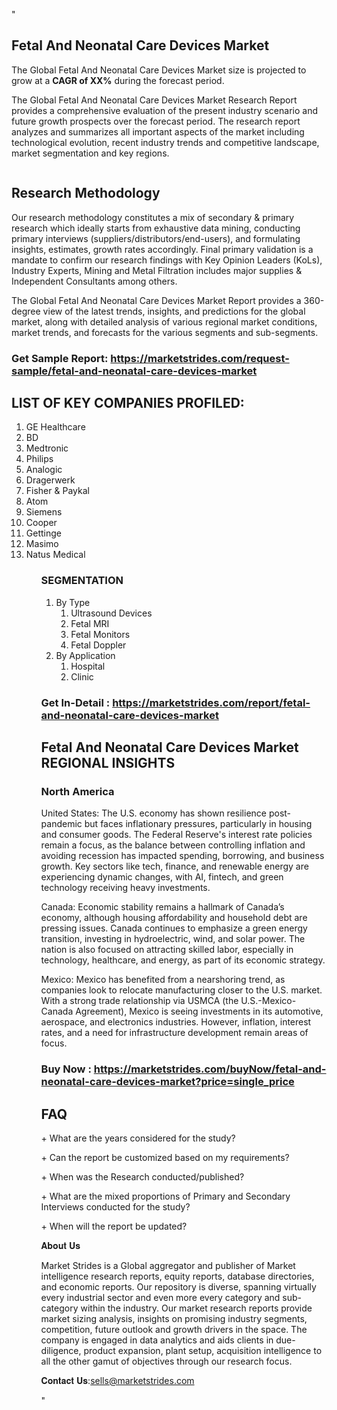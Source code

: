 "<h2>Fetal And Neonatal Care Devices Market</h2>
<p>The Global Fetal And Neonatal Care Devices Market size is projected to grow at a <strong>CAGR of XX%</strong> during the forecast period.</p>
<p>The Global Fetal And Neonatal Care Devices Market Research Report provides a comprehensive evaluation of the present industry scenario and future growth prospects over the forecast period. The research report analyzes and summarizes all important aspects of the market including technological evolution, recent industry trends and competitive landscape, market segmentation and key regions.</p>
<p><img style=""width: 100%;"" src=""https://marketstrides.com//uploads/images/marketstrides-051.png"" alt=""Fetal And Neonatal Care Devices Market Report Analysis"" /></p>
<h2>Research Methodology</h2>
<p>Our research methodology constitutes a mix of secondary &amp; primary research which ideally starts from exhaustive data mining, conducting primary interviews (suppliers/distributors/end-users), and formulating insights, estimates, growth rates accordingly. Final primary validation is a mandate to confirm our research findings with Key Opinion Leaders (KoLs), Industry Experts, Mining and Metal Filtration includes major supplies &amp; Independent Consultants among others.</p>
<p>The Global Fetal And Neonatal Care Devices Market Report provides a 360-degree view of the latest trends, insights, and predictions for the global market, along with detailed analysis of various regional market conditions, market trends, and forecasts for the various segments and sub-segments.</p>
<h3><strong>Get Sample Report: <a href=
https://marketstrides.com/request-sample/fetal-and-neonatal-care-devices-market>https://marketstrides.com/request-sample/fetal-and-neonatal-care-devices-market</a></strong></h3>
<h2>LIST OF KEY COMPANIES PROFILED:</h2>
<p><ol><li>
GE Healthcare</li><li>BD</li><li>Medtronic</li><li>Philips</li><li>Analogic</li><li>Dragerwerk</li><li>Fisher & Paykal</li><li>Atom</li><li>Siemens</li><li>Cooper</li><li>Gettinge</li><li>Masimo</li><li>Natus Medical


</li><ol></p>
<h3>SEGMENTATION</h3>
<p><ol><li>By Type<ol><li>Ultrasound Devices</li><li>Fetal MRI</li><li>Fetal Monitors</li><li>Fetal Doppler</li></ol></li><li>By Application<ol><li>Hospital</li><li>Clinic</li></ol></li></ol></p>
<h3><strong>Get In-Detail : <a href=https://marketstrides.com/report/fetal-and-neonatal-care-devices-market>https://marketstrides.com/report/fetal-and-neonatal-care-devices-market</a></strong></h3>
<h2>Fetal And Neonatal Care Devices Market REGIONAL INSIGHTS</h2>
<h3>North America</h3>
<p>United States: The U.S. economy has shown resilience post-pandemic but faces inflationary pressures, particularly in housing and consumer goods. The Federal Reserve's interest rate policies remain a focus, as the balance between controlling inflation and avoiding recession has impacted spending, borrowing, and business growth. Key sectors like tech, finance, and renewable energy are experiencing dynamic changes, with AI, fintech, and green technology receiving heavy investments.</p>
<p>Canada: Economic stability remains a hallmark of Canada’s economy, although housing affordability and household debt are pressing issues. Canada continues to emphasize a green energy transition, investing in hydroelectric, wind, and solar power. The nation is also focused on attracting skilled labor, especially in technology, healthcare, and energy, as part of its economic strategy.</p>
<p>Mexico: Mexico has benefited from a nearshoring trend, as companies look to relocate manufacturing closer to the U.S. market. With a strong trade relationship via USMCA (the U.S.-Mexico-Canada Agreement), Mexico is seeing investments in its automotive, aerospace, and electronics industries. However, inflation, interest rates, and a need for infrastructure development remain areas of focus.</p>
<h3><strong>Buy Now : <a href=https://marketstrides.com/buyNow/fetal-and-neonatal-care-devices-market?price=single_price>https://marketstrides.com/buyNow/fetal-and-neonatal-care-devices-market?price=single_price</a></strong></h3>
<h2>FAQ</h2>
<p>+ What are the years considered for the study?</p>
<p>+ Can the report be customized based on my requirements?</p>
<p>+ When was the Research conducted/published?</p>
<p>+ What are the mixed proportions of Primary and Secondary Interviews conducted for the study?</p>
<p>+ When will the report be updated?</p>
<p>𝐀𝐛𝐨𝐮𝐭 𝐔𝐬</p>
<p>Market Strides is a Global aggregator and publisher of Market intelligence research reports, equity reports, database directories, and economic reports. Our repository is diverse, spanning virtually every industrial sector and even more every category and sub-category within the industry. Our market research reports provide market sizing analysis, insights on promising industry segments, competition, future outlook and growth drivers in the space. The company is engaged in data analytics and aids clients in due-diligence, product expansion, plant setup, acquisition intelligence to all the other gamut of objectives through our research focus.</p>
<p>𝐂𝐨𝐧𝐭𝐚𝐜𝐭 𝐔𝐬:<a href=mailto:sells@marketstrides.com>sells@marketstrides.com</a></p>"
